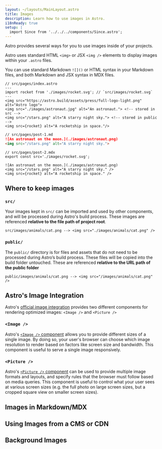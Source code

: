 ```yaml
---
layout: ~/layouts/MainLayout.astro
title: Images
description: Learn how to use images in Astro.
i18nReady: true
setup: |
  import Since from '../../../components/Since.astro';
---
```

Astro provides several ways for you to use images inside of your projects.

Astro uses standard HTML `<img>` or JSX `<img />` elements to display images within your `.astro` files. 

You can use standard Markdown `![]()` or HTML syntax in your Markdown files, and both Markdown and JSX syntax in MDX files.

```astro
// src/pages/index.astro
---
import rocket from './images/rocket.svg'; // `src/images/rocket.svg`
---
<img src="https://astro.build/assets/press/full-logo-light.png" alt="Astro logo">
<img src="./images/astronaut.jpg" alt="An astronaut."> <!-- stored in src -->
<img src="/stars.png" alt="A starry night sky."> <!-- stored in public -->
<img src={rocket} alt="A rocketship in space."/>
```

```markdown
// src/pages/post-1.md
![An astronaut on the moon.](./images/astronaut.png)
<img src="/stars.png" alt="A starry night sky.">
```


```mdx
// src/pages/post-2.mdx
export const src='./images/rocket.svg';

![An astronaut on the moon.](./images/astronaut.png)
<img src="/stars.png" alt="A starry night sky." />
<img src={rocket} alt="A rocketship in space." />
```

## Where to keep images

### `src/`
Your images kept in `src/` can be imported and used by other components, and will be processed during Astro's build process. These images are referenced **relative to the file path of project root**.

```
src/images/animals/cat.png --> <img src="./images/animals/cat.png" />
```

### `public/`

The `public/` directory is for files and assets that do not need to be processed during Astro’s build process. These files will be copied into the build folder untouched. These are referenced **relative to the URL path of the public folder**

```
public/images/animals/cat.png --> <img src="/images/animals/cat.png" />
```

## Astro's Image Integration

Astro's [official image integration](/en/guides/integrations-guide/image/) provides two different components for rendering optimized images: `<Image />` and `<Picture />`

### `<Image />`

Astro's [`<Image />` component](/en/guides/integrations-guide/image/#image-) allows you to provide different sizes of a single image. By doing so, your user's browser can choose which image resolution to render based on factors like screen size and bandwidth. This component is useful to serve a single image responsively.

### `<Picture /> `

Astro's [`<Picture />` component](/en/guides/integrations-guide/image/#picture-) can be used to provide multiple image formats and layouts, and specify rules that the browser must follow based on media queries. This component is useful to control what your user sees at various screen sizes (e.g. the full photo on large screen sizes, but a cropped square view on smaller screen sizes).

## Images in Markdown/MDX

## Using Images from a CMS or CDN

## Background Images